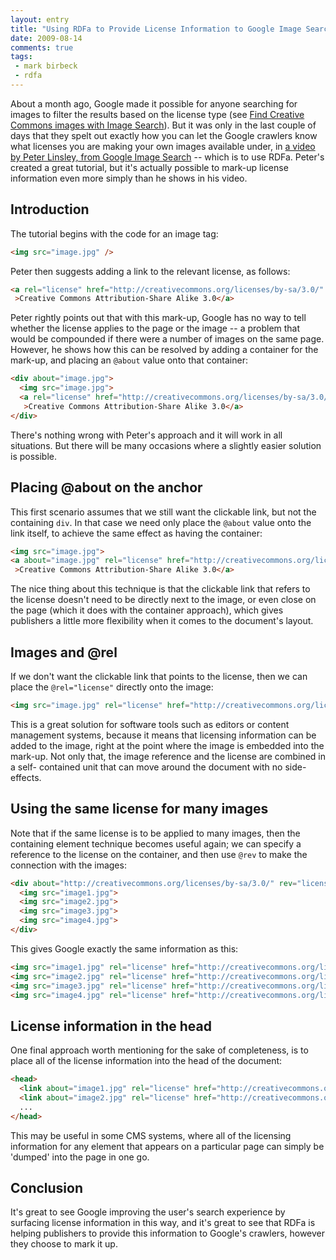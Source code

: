 ```yaml
---
layout: entry
title: "Using RDFa to Provide License Information to Google Image Search"
date: 2009-08-14
comments: true
tags:
 - mark birbeck
 - rdfa
---
```

About a month ago, Google made it possible for anyone searching for images to
filter the results based on the license type (see [Find Creative Commons images with Image Search](http://googleblog.blogspot.com/2009/07/find-creative-commons-images-with-image.html)). But it was only in the last couple
of days that they spelt out exactly how you can let the Google crawlers know
what licenses you are making your own images available under, in [a video by Peter Linsley, from Google Image Search](http://www.youtube.com/watch?v=quyhasVn2jw) -- which is to use RDFa.
Peter's created a great tutorial, but it's actually possible to mark-up
license information even more simply than he shows in his video.

<!-- more -->

## Introduction

The tutorial begins with the code for an image tag:

```html
<img src="image.jpg" />
```

Peter then
suggests adding a link to the relevant license, as follows:

```html
<a rel="license" href="http://creativecommons.org/licenses/by-sa/3.0/"
 >Creative Commons Attribution-Share Alike 3.0</a>
```

Peter rightly points out that with this mark-up, Google has no way to tell
whether the license applies to the page or the image -- a problem that would
be compounded if there were a number of images on the same page. However, he
shows how this can be resolved by adding a container for the mark-up, and
placing an `@about` value onto that container:

```html
<div about="image.jpg">
  <img src="image.jpg">
  <a rel="license" href="http://creativecommons.org/licenses/by-sa/3.0/"
   >Creative Commons Attribution-Share Alike 3.0</a>
</div>
```

There's nothing wrong with Peter's approach and it will work in all
situations. But there will be many occasions where a slightly easier solution
is possible.

## Placing @about on the anchor

This first scenario assumes that we still want the clickable link, but not the
containing `div`. In that case we need only place the `@about` value onto the
link itself, to achieve the same effect as having the container:

``` html
<img src="image.jpg">
<a about="image.jpg" rel="license" href="http://creativecommons.org/licenses/by-sa/3.0/"
 >Creative Commons Attribution-Share Alike 3.0</a>
```

The nice thing about this
technique is that the clickable link that refers to the license doesn't need
to be directly next to the image, or even close on the page (which it does
with the container approach), which gives publishers a little more flexibility
when it comes to the document's layout.

## Images and @rel

If we don't want the clickable link that points to the license, then we can
place the `@rel="license"` directly onto the image:

``` html
<img src="image.jpg" rel="license" href="http://creativecommons.org/licenses/by-sa/3.0/">
```

This is a
great solution for software tools such as editors or content management
systems, because it means that licensing information can be added to the
image, right at the point where the image is embedded into the mark-up. Not
only that, the image reference and the license are combined in a self-
contained unit that can move around the document with no side-effects.

## Using the same license for many images

Note that if the same license is to be applied to many images, then the
containing element technique becomes useful again; we can specify a reference
to the license on the container, and then use `@rev` to make the connection
with the images:

``` html
<div about="http://creativecommons.org/licenses/by-sa/3.0/" rev="license">
  <img src="image1.jpg">
  <img src="image2.jpg">
  <img src="image3.jpg">
  <img src="image4.jpg">
</div>
```

This gives Google exactly the same information as this:

``` html
<img src="image1.jpg" rel="license" href="http://creativecommons.org/licenses/by-sa/3.0/">
<img src="image2.jpg" rel="license" href="http://creativecommons.org/licenses/by-sa/3.0/">
<img src="image3.jpg" rel="license" href="http://creativecommons.org/licenses/by-sa/3.0/">
<img src="image4.jpg" rel="license" href="http://creativecommons.org/licenses/by-sa/3.0/">
```

## License information in the head

One final approach worth mentioning for the sake of completeness, is to place
all of the license information into the head of the document:

``` html
<head>
  <link about="image1.jpg" rel="license" href="http://creativecommons.org/licenses/by-sa/3.0/">
  <link about="image2.jpg" rel="license" href="http://creativecommons.org/licenses/by/3.0/">
  ...
</head>
```

This may be
useful in some CMS systems, where all of the licensing information for any
element that appears on a particular page can simply be 'dumped' into the page
in one go.

## Conclusion

It's great to see Google improving the user's search experience by surfacing
license information in this way, and it's great to see that RDFa is helping
publishers to provide this information to Google's crawlers, however they
choose to mark it up.
